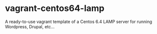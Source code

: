 vagrant-centos64-lamp
=====================

A ready-to-use vagrant template of a Centos 6.4 LAMP server for running Wordpress, Drupal, etc...
